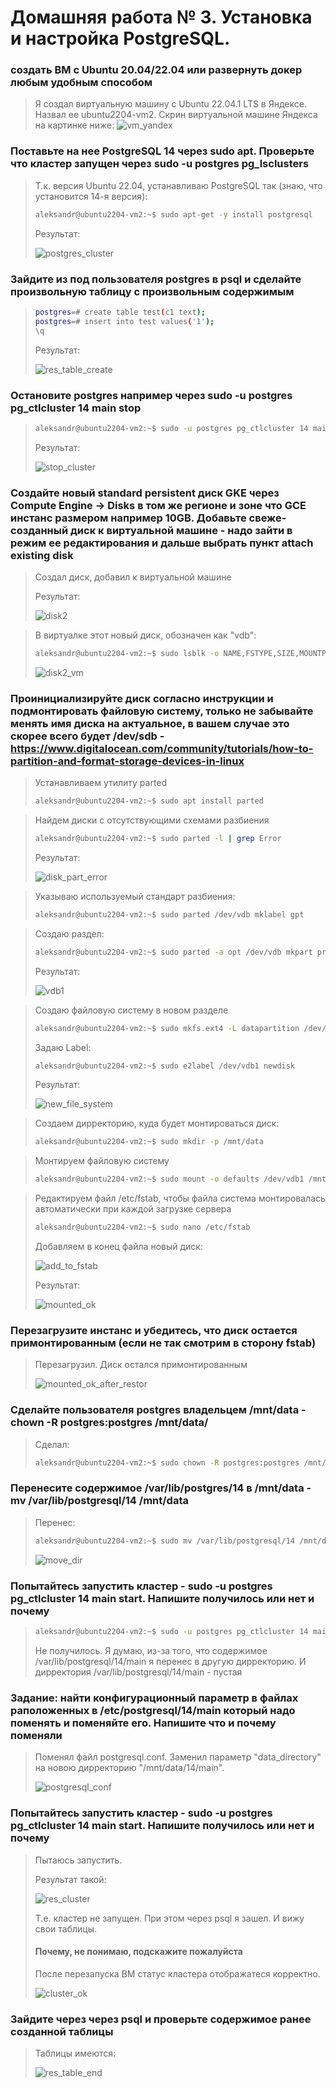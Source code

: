 # Домашняя работа № 3. Установка и настройка PostgreSQL.

### создать ВМ с Ubuntu 20.04/22.04 или развернуть докер любым удобным способом
> Я создал виртуальную машину с Ubuntu 22.04.1 LTS в Яндексе. Назвал ее ubuntu2204-vm2. Скрин виртуальной машине Яндекса на картинке ниже:
> <image src="images/vm_yandex.png" alt="vm_yandex">

### Поставьте на нее PostgreSQL 14 через sudo apt. Проверьте что кластер запущен через sudo -u postgres pg_lsclusters
> Т.к. версия Ubuntu 22.04, устанавливаю PostgreSQL так (знаю, что установится 14-я версия):
> ```sh
> aleksandr@ubuntu2204-vm2:~$ sudo apt-get -y install postgresql
> ```
> Результат:
> 
> <image src="images/postgres_cluster.png" alt="postgres_cluster">

### Зайдите из под пользователя postgres в psql и сделайте произвольную таблицу с произвольным содержимым
> ```sh
> postgres=# create table test(c1 text);
> postgres=# insert into test values('1');
> \q
> ```
> Результат:
> 
> <image src="images/res_table_create.png" alt="res_table_create">

### Остановите postgres например через sudo -u postgres pg_ctlcluster 14 main stop
> ```sh
> aleksandr@ubuntu2204-vm2:~$ sudo -u postgres pg_ctlcluster 14 main stop
> ```
> Результат:
> 
> <image src="images/stop_cluster.png" alt="stop_cluster">

### Создайте новый standard persistent диск GKE через Compute Engine -> Disks в том же регионе и зоне что GCE инстанс размером например 10GB. Добавьте свеже-созданный диск к виртуальной машине - надо зайти в режим ее редактирования и дальше выбрать пункт attach existing disk
> Создал диск, добавил к виртуальной машине
> 
> Результат:
> 
> <image src="images/disk2.png" alt="disk2">

> В виртуалке этот новый диск, обозначен как "vdb":
> 
> ```sh
> aleksandr@ubuntu2204-vm2:~$ sudo lsblk -o NAME,FSTYPE,SIZE,MOUNTPOINT,LABEL
> ```
>
> <image src="images/disk2_vm.png" alt="disk2_vm">

### Проинициализируйте диск согласно инструкции и подмонтировать файловую систему, только не забывайте менять имя диска на актуальное, в вашем случае это скорее всего будет /dev/sdb - https://www.digitalocean.com/community/tutorials/how-to-partition-and-format-storage-devices-in-linux
> Устанавливаем утилиту parted
> 
> ```sh
> aleksandr@ubuntu2204-vm2:~$ sudo apt install parted
> ```

> Найдем диски с отсутствующими схемами разбиения
> ```sh
> aleksandr@ubuntu2204-vm2:~$ sudo parted -l | grep Error
> ```
> Результат:
> 
> <image src="images/disk_part_error.png" alt="disk_part_error">

> Указываю используемый стандарт разбиения:
> ```sh
> aleksandr@ubuntu2204-vm2:~$ sudo parted /dev/vdb mklabel gpt
> ```

> Создаю раздел:
> ```sh
> aleksandr@ubuntu2204-vm2:~$ sudo parted -a opt /dev/vdb mkpart primary ext4 0% 100%
> ```
>
> Результат:
> 
> <image src="images/vdb1.png" alt="vdb1">

> Создаю файловую систему в новом разделе
> ```sh
> aleksandr@ubuntu2204-vm2:~$ sudo mkfs.ext4 -L datapartition /dev/vdb1
> ```
>
> Задаю Label:
> ```sh
> aleksandr@ubuntu2204-vm2:~$ sudo e2label /dev/vdb1 newdisk
> ```
>
> Результат:
> 
> <image src="images/new_file_system.png" alt="new_file_system">

> Создаем дирректорию, куда будет монтироваться диск:
> ```sh
> aleksandr@ubuntu2204-vm2:~$ sudo mkdir -p /mnt/data
> ```

> Монтируем файловую систему
> ```sh
> aleksandr@ubuntu2204-vm2:~$ sudo mount -o defaults /dev/vdb1 /mnt/data
> ```

> Редактируем файл /etc/fstab, чтобы файла система монтировалась автоматически при каждой загрузке сервера
> ```sh
> aleksandr@ubuntu2204-vm2:~$ sudo nano /etc/fstab
> ```
>
> Добавляем в конец файла новый диск:
>
> <image src="images/add_to_fstab.png" alt="add_to_fstab">
>
> Результат:
>
> <image src="images/mounted_ok.png" alt="mounted_ok">

### Перезагрузите инстанс и убедитесь, что диск остается примонтированным (если не так смотрим в сторону fstab)
> Перезагрузил. Диск остался примонтированным
>
> <image src="images/mounted_ok_after_restor.png" alt="mounted_ok_after_restor">

### Сделайте пользователя postgres владельцем /mnt/data - chown -R postgres:postgres /mnt/data/
> Сделал:
> ```sh
> aleksandr@ubuntu2204-vm2:~$ sudo chown -R postgres:postgres /mnt/data/
> ```

### Перенесите содержимое /var/lib/postgres/14 в /mnt/data - mv /var/lib/postgresql/14 /mnt/data
> Перенес:
> ```sh
> aleksandr@ubuntu2204-vm2:~$ sudo mv /var/lib/postgresql/14 /mnt/data
> ```
>
> <image src="images/move_dir.png" alt="move_dir">

### Попытайтесь запустить кластер - sudo -u postgres pg_ctlcluster 14 main start. Напишите получилось или нет и почему
> ```sh
> aleksandr@ubuntu2204-vm2:~$ sudo -u postgres pg_ctlcluster 14 main start
> ```
>
> Не получилось. Я думаю, из-за того, что содержимое /var/lib/postgresql/14/main я перенес в другую дирректорию. И дирректория /var/lib/postgresql/14/main - пустая

### Задание: найти конфигурационный параметр в файлах раположенных в /etc/postgresql/14/main который надо поменять и поменяйте его. Напишите что и почему поменяли
> Поменял файл postgresql.conf. Заменил параметр "data_directory" на новою дирректорию "/mnt/data/14/main".
>
> <image src="images/postgresql_conf.png" alt="postgresql_conf">

### Попытайтесь запустить кластер - sudo -u postgres pg_ctlcluster 14 main start. Напишите получилось или нет и почему
> Пытаюсь запустить. 
>
> Результат такой:
>
> <image src="images/res_cluster.png" alt="res_cluster">
> 
> Т.е. кластер не запущен. При этом через psql я зашел. И вижу свои таблицы.
> #### Почему, не понимаю, подскажите пожалуйста
>
> После перезапуска ВМ статус кластера отображатеся корректно.
>
> <image src="images/cluster_ok.png" alt="cluster_ok">

### Зайдите через через psql и проверьте содержимое ранее созданной таблицы
> Таблицы имеются:
>
> <image src="images/res_table_end.png" alt="res_table_end">
